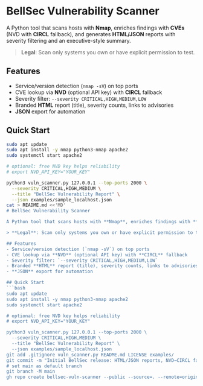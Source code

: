 # BellSec Vulnerability Scanner

A Python tool that scans hosts with **Nmap**, enriches findings with **CVEs** (NVD with **CIRCL** fallback), and generates **HTML/JSON** reports with severity filtering and an executive-style summary.

> **Legal**: Scan only systems you own or have explicit permission to test.

## Features
- Service/version detection (`nmap -sV`) on top ports
- CVE lookup via **NVD** (optional API key) with **CIRCL** fallback
- Severity filter: `--severity CRITICAL,HIGH,MEDIUM,LOW`
- Branded **HTML** report (title), severity counts, links to advisories
- **JSON** export for automation

## Quick Start
```bash
sudo apt update
sudo apt install -y nmap python3-nmap apache2
sudo systemctl start apache2

# optional: free NVD key helps reliability
# export NVD_API_KEY="YOUR_KEY"

python3 vuln_scanner.py 127.0.0.1 --top-ports 2000 \
  --severity CRITICAL,HIGH,MEDIUM \
  --title "BellSec Vulnerability Report" \
  --json examples/sample_localhost.json
cat > README.md <<'MD'
# BellSec Vulnerability Scanner

A Python tool that scans hosts with **Nmap**, enriches findings with **CVEs** (NVD with **CIRCL** fallback), and generates **HTML/JSON** reports with severity filtering and an executive-style summary.

> **Legal**: Scan only systems you own or have explicit permission to test.

## Features
- Service/version detection (`nmap -sV`) on top ports
- CVE lookup via **NVD** (optional API key) with **CIRCL** fallback
- Severity filter: `--severity CRITICAL,HIGH,MEDIUM,LOW`
- Branded **HTML** report (title), severity counts, links to advisories
- **JSON** export for automation

## Quick Start
```bash
sudo apt update
sudo apt install -y nmap python3-nmap apache2
sudo systemctl start apache2

# optional: free NVD key helps reliability
# export NVD_API_KEY="YOUR_KEY"

python3 vuln_scanner.py 127.0.0.1 --top-ports 2000 \
  --severity CRITICAL,HIGH,MEDIUM \
  --title "BellSec Vulnerability Report" \
  --json examples/sample_localhost.json
git add .gitignore vuln_scanner.py README.md LICENSE examples/
git commit -m "Initial BellSec release: HTML/JSON reports, NVD→CIRCL fallback, severity summary"
# set main as default branch
git branch -M main
gh repo create bellsec-vuln-scanner --public --source=. --remote=origin --push

